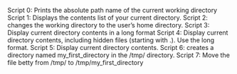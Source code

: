 Script 0: Prints the absolute path name of the current working directory
Script 1: Displays the contents list of your current directory.
Script 2: changes the working directory to the user’s home directory.
Script 3: Display current directory contents in a long format
Script 4: Display current directory contents, including hidden files (starting with .). Use the long format.
Script 5: Display current directory contents.
Script 6: creates a directory named my_first_directory in the /tmp/ directory.
Script 7: Move the file betty from /tmp/ to /tmp/my_first_directory
